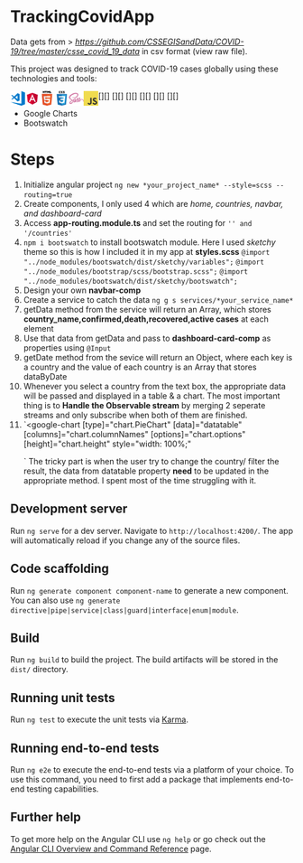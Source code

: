 # TrackingCovidApp
Data gets from > *https://github.com/CSSEGISandData/COVID-19/tree/master/csse_covid_19_data* in csv format (view raw file).

This project was designed to track COVID-19 cases globally using these technologies and tools: 

[<img align="left" alt="Visual Studio Code" width="26px" src="https://raw.githubusercontent.com/github/explore/80688e429a7d4ef2fca1e82350fe8e3517d3494d/topics/visual-studio-code/visual-studio-code.png" />][]
[<img align="left" alt="JavaScript" width="26px" src="https://raw.githubusercontent.com/github/explore/80688e429a7d4ef2fca1e82350fe8e3517d3494d/topics/angular/angular.png" />][]
[<img align="left" alt="HTML5" width="26px" src="https://raw.githubusercontent.com/github/explore/80688e429a7d4ef2fca1e82350fe8e3517d3494d/topics/html/html.png" />][]
[<img align="left" alt="CSS3" width="26px" src="https://raw.githubusercontent.com/github/explore/80688e429a7d4ef2fca1e82350fe8e3517d3494d/topics/css/css.png" />][]
[<img align="left" alt="Sass" width="26px" src="https://raw.githubusercontent.com/github/explore/80688e429a7d4ef2fca1e82350fe8e3517d3494d/topics/sass/sass.png" />][]
[<img align="left" alt="JavaScript" width="26px" src="https://raw.githubusercontent.com/github/explore/80688e429a7d4ef2fca1e82350fe8e3517d3494d/topics/javascript/javascript.png" />][]
- Google Charts
- Bootswatch

# Steps
1. Initialize angular project `ng new *your_project_name* --style=scss --routing=true`
2. Create components, I only used 4 which are *home, countries, navbar, and dashboard-card*
3. Access **app-routing.module.ts** and set the routing for `'' and '/countries'` 
4. `npm i bootswatch` to install bootswatch module. Here I used *sketchy* theme so this is how I included it in my app at **styles.scss**
`@import "../node_modules/bootswatch/dist/sketchy/variables";`
`@import "../node_modules/bootstrap/scss/bootstrap.scss";`
`@import "../node_modules/bootswatch/dist/sketchy/bootswatch";`
5. Design your own **navbar-comp**
6. Create a service to catch the data `ng g s services/*your_service_name*`
7. getData method from the service will return an Array, which stores **country_name,confirmed,death,recovered,active cases** at each element
8. Use that data from getData and pass to **dashboard-card-comp** as properties using `@Input`
9. getDate method from the sevice will return an Object, where each key is a country and the value of each country is an Array that stores dataByDate
10. Whenever you select a country from the text box, the appropriate data will be passed and displayed in a table & a chart. The most important thing is to **Handle the Observable stream** by merging 2 seperate streams and only subscribe when both of them are finished.
11. `<google-chart
        [type]="chart.PieChart"
        [data]="datatable"
        [columns]="chart.columnNames"
        [options]="chart.options"
        [height]="chart.height"
        style="width: 100%;"
      ></google-chart>
    ` The tricky part is when the user try to change the country/ filter the result, the data from datatable property **need** to be updated in the appropriate method. I spent most of the time struggling with it.

## Development server

Run `ng serve` for a dev server. Navigate to `http://localhost:4200/`. The app will automatically reload if you change any of the source files.

## Code scaffolding

Run `ng generate component component-name` to generate a new component. You can also use `ng generate directive|pipe|service|class|guard|interface|enum|module`.

## Build

Run `ng build` to build the project. The build artifacts will be stored in the `dist/` directory.

## Running unit tests

Run `ng test` to execute the unit tests via [Karma](https://karma-runner.github.io).

## Running end-to-end tests

Run `ng e2e` to execute the end-to-end tests via a platform of your choice. To use this command, you need to first add a package that implements end-to-end testing capabilities.

## Further help

To get more help on the Angular CLI use `ng help` or go check out the [Angular CLI Overview and Command Reference](https://angular.io/cli) page.
